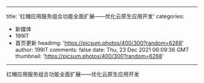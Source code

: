 
---
title: '红帽应用服务组合功能全面扩展——优化云原生应用开发'
categories: 
 - 新媒体
 - 199IT
 - 首页更新
headimg: 'https://picsum.photos/400/300?random=6268'
author: 199IT
comments: false
date: Thu, 23 Dec 2021 06:09:36 GMT
thumbnail: 'https://picsum.photos/400/300?random=6268'
---

<div>   
红帽应用服务组合功能全面扩展——优化云原生应用开发  
</div>
            